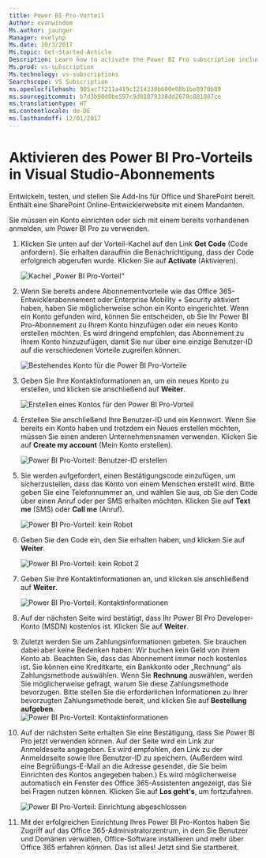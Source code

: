 ```yaml
---
title: Power BI Pro-Vorteil
Author: evanwindom
Ms.author: jaunger
Manager: evelynp
Ms.date: 10/3/2017
Ms.topic: Get-Started-Article
Description: Learn how to activate the Power BI Pro subscription included with your Visual Studio subscription.
Ms.prod: vs-subscription
Ms.technology: vs-subscriptions
Searchscope: VS Subscription
ms.openlocfilehash: 905ac7f211a419c1214338b600e08b1be8970b89
ms.sourcegitcommit: b7d3b90d0be597c9d01879338dd2678c881087ce
ms.translationtype: HT
ms.contentlocale: de-DE
ms.lasthandoff: 12/01/2017
---
```

# <a name="activating-the-power-bi-pro-benefit-in-visual-studio-subscriptions"></a>Aktivieren des Power BI Pro-Vorteils in Visual Studio-Abonnements

Entwickeln, testen, und stellen Sie Add-Ins für Office und SharePoint bereit.  Enthält eine SharePoint Online-Entwicklerwebsite mit einem Mandanten. 

Sie müssen ein Konto einrichten oder sich mit einem bereits vorhandenen anmelden, um Power BI Pro zu verwenden. 
1.  Klicken Sie unten auf der Vorteil-Kachel auf den Link **Get Code** (Code anfordern).   Sie erhalten daraufhin die Benachrichtigung, dass der Code erfolgreich abgerufen wurde.  Klicken Sie auf **Activate** (Aktivieren). 

    ![Kachel „Power BI Pro-Vorteil“](_img\vs-pbi\vs-pbi-tile.png)  


2. Wenn Sie bereits andere Abonnementvorteile wie das Office 365-Entwicklerabonnement oder Enterprise Mobility + Security aktiviert haben, haben Sie möglicherweise schon ein Konto eingerichtet.  Wenn ein Konto gefunden wird, können Sie entscheiden, ob Sie Ihr Power BI Pro-Abonnement zu Ihrem Konto hinzufügen oder ein neues Konto erstellen möchten.  Es wird dringend empfohlen, das Abonnement zu Ihrem Konto hinzuzufügen, damit Sie nur über eine einzige Benutzer-ID auf die verschiedenen Vorteile zugreifen können.  

    ![Bestehendes Konto für die Power BI Pro-Vorteile](_img\vs-pbi\vs-pbi-existing-account.png) 

3.  Geben Sie Ihre Kontaktinformationen an, um ein neues Konto zu erstellen, und klicken sie anschließend auf **Weiter**.

    ![Erstellen eines Kontos für den Power BI Pro-Vorteil](_img\vs-pbi\vs-pbi-create-account-cropped.png) 


4.  Erstellen Sie anschließend Ihre Benutzer-ID und ein Kennwort.  Wenn Sie bereits ein Konto haben und trotzdem ein Neues erstellen möchten, müssen Sie einen anderen Unternehmensnamen verwenden.  Klicken Sie auf **Create my account** (Mein Konto erstellen).

    ![Power BI Pro-Vorteil: Benutzer-ID erstellen](_img\vs-pbi\vs-pbi-create-user-id-cropped.png) 


5.  Sie werden aufgefordert, einen Bestätigungscode einzufügen, um sicherzustellen, dass das Konto von einem Menschen erstellt wird.  Bitte geben Sie eine Telefonnummer an, und wählen Sie aus, ob Sie den Code über einen Anruf oder per SMS erhalten möchten.  Klicken Sie auf **Text me** (SMS) oder **Call me** (Anruf).

    ![Power BI Pro-Vorteil: kein Robot](_img\vs-pbi\vs-pbi-robot1-cropped.png) 


6.  Geben Sie den Code ein, den Sie erhalten haben, und klicken Sie auf **Weiter**. 

    ![Power BI Pro-Vorteil: kein Robot 2](_img\vs-pbi\vs-pbi-robot2-cropped.png) 

7.  Geben Sie Ihre Kontaktinformationen an, und klicken sie anschließend auf **Weiter**. 

    ![Power BI Pro-Vorteil: Kontaktinformationen](_img\vs-pbi\vs-pbi-contact-cropped.png)


8.  Auf der nächsten Seite wird bestätigt, dass Ihr Power BI Pro Developer-Konto (MSDN) kostenlos ist.  Klicken Sie auf **Weiter**.

9.   Zuletzt werden Sie um Zahlungsinformationen gebeten.  Sie brauchen dabei aber keine Bedenken haben: Wir buchen kein Geld von ihrem Konto ab.  Beachten Sie, dass das Abonnement immer noch kostenlos ist.  Sie können eine Kreditkarte, ein Bankkonto oder „Rechnung“ als Zahlungsmethode auswählen.  Wenn Sie **Rechnung** auswählen, werden Sie möglicherweise gefragt, warum Sie diese Zahlungsmethode bevorzugen.  Bitte stellen Sie die erforderlichen Informationen zu Ihrer bevorzugten Zahlungsmethode bereit, und klicken Sie auf **Bestellung aufgeben**.   
    ![Power BI Pro-Vorteil: Kontaktinformationen](_img\vs-pbi\vs-pbi-payment-blurred-cropped.png)

10. Auf der nächsten Seite erhalten Sie eine Bestätigung, dass Sie Power BI Pro jetzt verwenden können.  Auf der Seite wird ein Link zur Anmeldeseite angegeben.  Es wird empfohlen, den Link zu der Anmeldeseite sowie Ihre Benutzer-ID zu speichern.  (Außerdem wird eine Begrüßungs-E-Mail an die Adresse gesendet, die Sie beim Einrichten des Kontos angegeben haben.)  Es wird möglicherweise automatisch ein Fenster des Office 365-Assistenten angezeigt, das Sie bei Fragen nutzen können.  Klicken Sie auf **Los geht's**, um fortzufahren.

    ![Power BI Pro-Vorteil: Einrichtung abgeschlossen](_img\vs-pbi\vs-pbi-all-set-cropped.png) 


11. Mit der erfolgreichen Einrichtung Ihres Power BI Pro-Kontos haben Sie Zugriff auf das Office 365-Administratorzentrum, in dem Sie Benutzer und Domänen verwalten, Office-Software installieren und mehr über Office 365 erfahren können.  Das ist alles!  Jetzt sind Sie startbereit. 